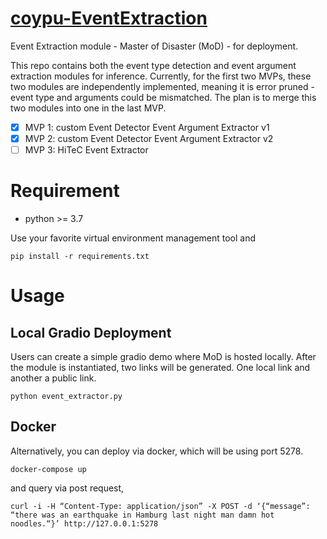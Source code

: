 # [coypu-EventExtraction](https://github.com/semantic-systems/coypu-EventExtraction)
Event Extraction module - Master of Disaster (MoD) - for deployment.

This repo contains both the event type detection and event argument extraction modules for inference. Currently, for the first two MVPs, these two modules are independently implemented, meaning it is error pruned - event type and arguments could be mismatched. 
The plan is to merge this two modules into one in the last MVP.

- [x] MVP 1: custom Event Detector Event Argument Extractor v1
- [x] MVP 2: custom Event Detector Event Argument Extractor v2
- [ ] MVP 3: HiTeC Event Extractor

# Requirement
- python >= 3.7

Use your favorite virtual environment management tool and 
```
pip install -r requirements.txt
```

# Usage

## Local Gradio Deployment
Users can create a simple gradio demo where MoD is hosted locally. After the module is instantiated, two links will be generated.
One local link and another a public link. 
```
python event_extractor.py 
```

## Docker
Alternatively, you can deploy via docker, which will be using port 5278. 
```
docker-compose up
```

and query via post request,
```
curl -i -H “Content-Type: application/json” -X POST -d ‘{“message”: “there was an earthquake in Hamburg last night man damn hot noodles.“}’ http://127.0.0.1:5278
```
